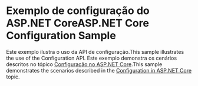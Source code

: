 # <a name="aspnet-core-configuration-sample"></a><span data-ttu-id="924f6-101">Exemplo de configuração do ASP.NET Core</span><span class="sxs-lookup"><span data-stu-id="924f6-101">ASP.NET Core Configuration Sample</span></span>

<span data-ttu-id="924f6-102">Este exemplo ilustra o uso da API de configuração.</span><span class="sxs-lookup"><span data-stu-id="924f6-102">This sample illustrates the use of the Configuration API.</span></span> <span data-ttu-id="924f6-103">Este exemplo demonstra os cenários descritos no tópico [Configuração no ASP.NET Core](https://docs.microsoft.com/aspnet/core/fundamentals/configuration).</span><span class="sxs-lookup"><span data-stu-id="924f6-103">This sample demonstrates the scenarios described in the [Configuration in ASP.NET Core](https://docs.microsoft.com/aspnet/core/fundamentals/configuration) topic.</span></span>
